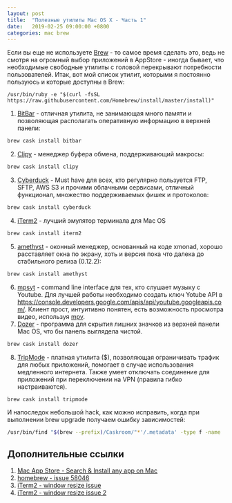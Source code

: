 ```yaml
---
layout: post
title:  "Полезные утилиты Mac OS X - Часть 1"
date:   2019-02-25 09:00:00 +0800
categories: mac brew
---
```


Если вы еще не используете [Brew](https://brew.sh/index_ru) - то самое время сделать это, ведь не смотря на огромный выбор приложений в AppStore - иногда бывает, что необходимые свободные утилиты с головой перекрывают потребности пользователей. Итак, вот мой список утилит, которыми я постоянно пользуюсь и которые доступны в Brew:

```
/usr/bin/ruby -e "$(curl -fsSL https://raw.githubusercontent.com/Homebrew/install/master/install)"
```

1. [BitBar](https://getbitbar.com) - отличная утилита, не занимающая много памяти и позволяющая располагать оперативную информацию в верхней панели:
```sh
brew cask install bitbar
```
2. [Clipy](https://github.com/Clipy/Clipy) - менеджер буфера обмена, поддерживающий макросы:
```sh
brew cask install clipy
```
3. [Cyberduck](https://cyberduck.io) - Must have для всех, кто регулярно пользуется FTP, SFTP, AWS S3 и прочими облачными сервисами, отличный функционал, множество поддерживаемых фишек и протоколов:
```sh
brew cask install cyberduck
```
4. [iTerm2](https://www.iterm2.com) - лучший эмулятор терминала для Mac OS
```sh
brew cask install iterm2
```
5. [amethyst](https://ianyh.com/amethyst) - оконный менеджер, основанный на коде xmonad, хорошо расставляет окна по экрану, хоть и версия пока что далека до стабильного релиза (0.12.2):
```sh
brew cask install amethyst
```
6. [mpsyt](https://github.com/mps-youtube/mps-youtube) - command line interface для тех, кто слушает музыку с Youtube. Для лучшей работы необходимо создать ключ Yotube API в https://console.developers.google.com/apis/api/youtube.googleapis.com/. Клиент прост, интуитивно понятен, есть возможность просмотра видео, используя [mpv](https://github.com/mpv-player/mpv).
7. [Dozer](https://github.com/Mortennn/Dozer) - программа для скрытия лишних значков из верхней панели Mac OS, что бы панель выглядела чистой.
```sh
brew cask install dozer
```
8. [TripMode](https://www.tripmode.ch) - платная утилита ($), позволяющая ограничивать трафик для любых приложений, помогает в случае использования медленного интернета. Также умеет отключать соединение для приложений при переключении на VPN (правила гибко настраиваются).
```sh
brew cask install tripmode
```

И напоследок небольшой hack, как можно исправить, когда при выполнении brew upgrade получаем ошибку зависимостей:
```sh
/usr/bin/find "$(brew --prefix)/Caskroom/"*'/.metadata' -type f -name '*.rb' -print0 | /usr/bin/xargs -0 /usr/bin/perl -i -0pe 's/depends_on macos: \[.*?\]//gsm;s/depends_on macos: .*//g'
```

## Дополнительные ссылки

1. [Mac App Store - Search & Install any app on Mac](http://macappstore.org)
2. [homebrew - issue 58046](https://github.com/Homebrew/homebrew-cask/issues/58046)
3. [iTerm2 - window resize issue](https://superuser.com/questions/581889/iterm-2-window-resizing)
4. [iTerm2 - window resize issue 2](https://apple.stackexchange.com/questions/98342/changing-the-default-size-of-iterm2-when-it-opens/98406)
